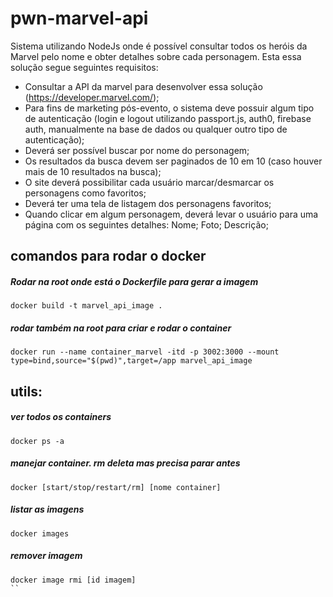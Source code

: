 # pwn-marvel-api

Sistema utilizando NodeJs onde é possível consultar todos os heróis da Marvel pelo nome e obter detalhes sobre cada personagem. 
Esta essa solução segue seguintes requisitos:
* Consultar a API da marvel para desenvolver essa solução (https://developer.marvel.com/);
* Para fins de marketing pós-evento, o sistema deve possuir algum tipo de autenticação (login e
logout utilizando passport.js, auth0, firebase auth, manualmente na base de dados ou qualquer
outro tipo de autenticação);
* Deverá ser possível buscar por nome do personagem;
* Os resultados da busca devem ser paginados de 10 em 10 (caso houver mais de 10 resultados na
busca);
* O site deverá possibilitar cada usuário marcar/desmarcar os personagens como favoritos;
* Deverá ter uma tela de listagem dos personagens favoritos;
* Quando clicar em algum personagem, deverá levar o usuário para uma página com os seguintes
detalhes: Nome; Foto; Descrição;



## comandos para rodar o docker
##### Rodar na root onde está o Dockerfile para gerar a imagem
```
docker build -t marvel_api_image .
```

##### rodar também na root para criar e rodar o container
```
docker run --name container_marvel -itd -p 3002:3000 --mount type=bind,source="$(pwd)",target=/app marvel_api_image
```

## utils:

##### ver todos os containers
```
docker ps -a
```  

##### manejar container. rm deleta mas precisa parar antes
```
docker [start/stop/restart/rm] [nome container]
```

##### listar as imagens
```
docker images
```

##### remover imagem
```
docker image rmi [id imagem]
``